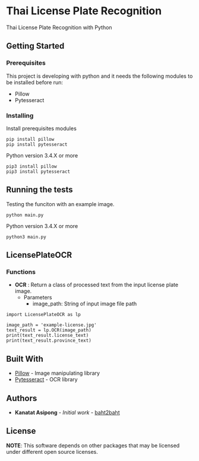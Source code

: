 # Thai License Plate Recognition

Thai License Plate Recognition with Python

## Getting Started

### Prerequisites

This project is developing with python and it needs the following modules to be installed before run:

  - Pillow
  - Pytesseract

### Installing

Install prerequisites modules

```
pip install pillow
pip install pytesseract
```

Python version 3.4.X or more

```
pip3 install pillow
pip3 install pytesseract
```


## Running the tests

Testing the funciton with an example image.



```
python main.py
```

Python version 3.4.X or more

```
python3 main.py
```

## LicensePlateOCR

### Functions

* **OCR** : Return a class of processed text from the input license plate image.
	* Parameters
	    *  image_path: String of input image file path

```
import LicensePlateOCR as lp

image_path = 'example-license.jpg'
text_result = lp.OCR(image_path)
print(text_result.license_text)
print(text_result.province_text)
```



## Built With

* [Pillow](https://pillow.readthedocs.io/en/stable/) - Image manipulating library
* [Pytesseract](https://github.com/madmaze/pytesseract) - OCR library



## Authors

* **Kanatat Asipong** - *Initial work* - [baht2baht](https://github.com/baht2baht)

## License

**NOTE**: This software depends on other packages that may be licensed under different open source licenses.